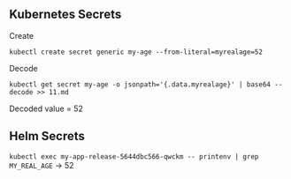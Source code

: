## Kubernetes Secrets

Create
```
kubectl create secret generic my-age --from-literal=myrealage=52
```

Decode
```
kubectl get secret my-age -o jsonpath='{.data.myrealage}' | base64 --decode >> 11.md
```

Decoded value = 52

## Helm Secrets

`kubectl exec my-app-release-5644dbc566-qwckm -- printenv | grep MY_REAL_AGE` -> 52 